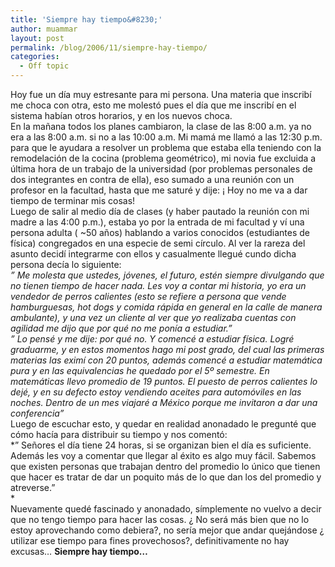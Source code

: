 ```yaml
---
title: 'Siempre hay tiempo&#8230;'
author: muammar
layout: post
permalink: /blog/2006/11/siempre-hay-tiempo/
categories:
  - Off topic
---
```

Hoy fue un día muy estresante para mi persona. Una materia que inscribí me choca con otra, esto me molestó pues el día que me inscribí en el sistema habían otros horarios, y en los nuevos choca.  
En la mañana todos los planes cambiaron, la clase de las 8:00 a.m. ya no era a las 8:00 a.m. si no a las 10:00 a.m. Mi mamá me llamó a las 12:30 p.m. para que le ayudara a resolver un problema que estaba ella teniendo con la remodelación de la cocina (problema geométrico), mi novia fue excluida a última hora de un trabajo de la universidad (por problemas personales de dos integrantes en contra de ella), eso sumado a una reunión con un profesor en la facultad, hasta que me saturé y dije: ¡ Hoy no me va a dar tiempo de terminar mis cosas!  
Luego de salir al medio día de clases (y haber pautado la reunión con mi madre a las 4:00 p.m.), estaba yo por la entrada de mi facultad y ví una persona adulta ( ~50 años) hablando a varios conocidos (estudiantes de física) congregados en una especie de semi círculo. Al ver la rareza del asunto decidí integrarme con ellos y casualmente llegué cundo dicha persona decía lo siguiente:  
*&#8221; Me molesta que ustedes, jóvenes, el futuro, estén siempre divulgando que no tienen tiempo de hacer nada. Les voy a contar mi historia, yo era un vendedor de perros calientes (esto se refiere a persona que vende hamburguesas, hot dogs y comida rápida en general en la calle de manera ambulante), y una vez un cliente al ver que yo realizaba cuentas con agilidad me dijo que por qué no me ponía a estudiar.&#8221;*  
*&#8221; Lo pensé y me dije: por qué no. Y comencé a estudiar física. Logré graduarme, y en estos momentos hago mi post grado, del cual las primeras materias las eximí con 20 puntos, además comencé a estudiar matemática pura y en las equivalencias he quedado por el 5º semestre. En matemáticas llevo promedio de 19 puntos. El puesto de perros calientes lo dejé, y en su defecto estoy vendiendo aceites para automóviles en las noches. Dentro de un mes viajaré a México porque me invitaron a dar una conferencia&#8221;*  
Luego de escuchar esto, y quedar en realidad anonadado le pregunté que cómo hacía para distribuir su tiempo y nos comentó:  
*&#8221; Señores el día tiene 24 horas, si se organizan bien el día es suficiente. Además les voy a comentar que llegar al éxito es algo muy fácil. Sabemos que existen personas que trabajan dentro del promedio lo único que tienen que hacer es tratar de dar un poquito más de lo que dan los del promedio y atreverse.&#8221;  
*  
Nuevamente quedé fascinado y anonadado, símplemente no vuelvo a decir que no tengo tiempo para hacer las cosas. ¿ No será más bien que no lo estoy aprovechando como debiera?, no sería mejor que andar quejándose ¿ utilizar ese tiempo para fines provechosos?, definitivamente no hay excusas&#8230; **Siempre hay tiempo&#8230;**